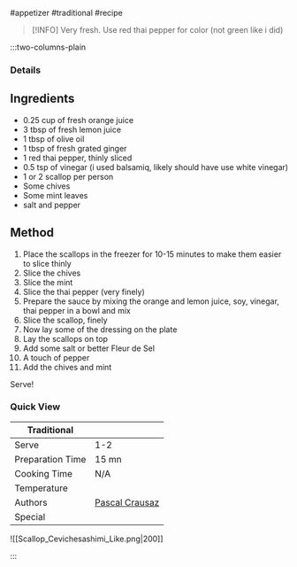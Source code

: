#appetizer #traditional #recipe

> [!INFO]
> Very fresh. Use red thai pepper for color (not green like i did)

:::two-columns-plain

### Details
## Ingredients

- 0.25 cup of fresh orange juice
- 3 tbsp of fresh lemon juice
- 1 tbsp of olive oil
- 1 tbsp of fresh grated ginger
- 1 red thai pepper, thinly sliced
- 0.5 tsp of vinegar (i used balsamiq, likely should have use white vinegar)
- 1 or 2 scallop per person
- Some chives
- Some mint leaves
- salt and pepper


## Method

1. Place the scallops in the freezer for 10-15 minutes to make them easier to slice thinly
2. Slice the chives
3. Slice the mint
4. Slice the thai pepper (very finely)
5. Prepare the sauce by mixing the orange and lemon juice, soy, vinegar, thai pepper in a bowl and mix
6. Slice the scallop, finely
7. Now lay some of the dressing on the plate
8. Lay the scallops on top
9. Add some salt or better Fleur de Sel
10. A touch of pepper
11. Add the chives and mint

  

Serve!




### Quick View
| Traditional      |                                                |
| ---------------- | ---------------------------------------------- |
| Serve            | 1-2                                            |
| Preparation Time | 15 mn                                          |
| Cooking Time     | N/A                                            |
| Temperature      |                                                |
| Authors          | [Pascal Crausaz](mailto:pascal@askpascal.com)  |
| Special          |                                                |

![[Scallop_Cevichesashimi_Like.png|200]]

:::

